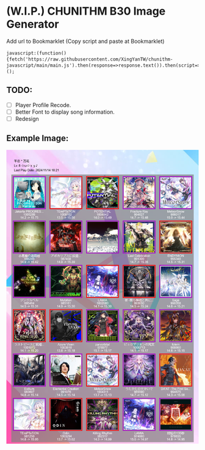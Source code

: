 # (W.I.P.) CHUNITHM B30 Image Generator

Add url to Bookmarklet (Copy script and paste at Bookmarklet)
```
javascript:(function(){fetch('https://raw.githubusercontent.com/XingYanTW/chunithm-javascript/main/main.js').then(response=>response.text()).then(script=>eval(script));})();
```

## TODO:
- [ ] Player Profile Recode.
- [ ] Better Font to display song information.
- [ ] Redesign

## Example Image:

![Example Image](https://raw.githubusercontent.com/XingYanTW/chunithm-javascript/refs/heads/main/example.png)
